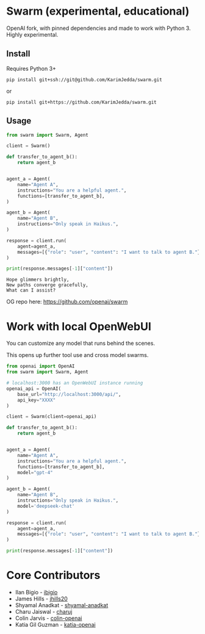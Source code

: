 
# Swarm (experimental, educational)

OpenAI fork, with pinned dependencies and made to work with Python 3. Highly experimental. 

## Install

Requires Python 3+

```shell
pip install git+ssh://git@github.com/KarimJedda/swarm.git
```

or

```shell
pip install git+https://github.com/KarimJedda/swarm.git
```

## Usage

```python
from swarm import Swarm, Agent

client = Swarm()

def transfer_to_agent_b():
    return agent_b


agent_a = Agent(
    name="Agent A",
    instructions="You are a helpful agent.",
    functions=[transfer_to_agent_b],
)

agent_b = Agent(
    name="Agent B",
    instructions="Only speak in Haikus.",
)

response = client.run(
    agent=agent_a,
    messages=[{"role": "user", "content": "I want to talk to agent B."}],
)

print(response.messages[-1]["content"])
```

```
Hope glimmers brightly,
New paths converge gracefully,
What can I assist?
```

OG repo here: https://github.com/openai/swarm


# Work with local OpenWebUI 

You can customize any model that runs behind the scenes. 

This opens up further tool use and cross model swarms. 

```python
from openai import OpenAI
from swarm import Swarm, Agent

# localhost:3000 has an OpenWebUI instance running
openai_api = OpenAI(
    base_url="http://localhost:3000/api/", 
    api_key="XXXX"
)

client = Swarm(client=openai_api)

def transfer_to_agent_b():
    return agent_b


agent_a = Agent(
    name="Agent A",
    instructions="You are a helpful agent.",
    functions=[transfer_to_agent_b],
    model="gpt-4"
)

agent_b = Agent(
    name="Agent B",
    instructions="Only speak in Haikus.",
    model='deepseek-chat'
)

response = client.run(
    agent=agent_a,
    messages=[{"role": "user", "content": "I want to talk to agent B."}],
)

print(response.messages[-1]["content"])
```

# Core Contributors

- Ilan Bigio - [ibigio](https://github.com/ibigio)
- James Hills - [jhills20](https://github.com/jhills20)
- Shyamal Anadkat - [shyamal-anadkat](https://github.com/shyamal-anadkat)
- Charu Jaiswal - [charuj](https://github.com/charuj)
- Colin Jarvis - [colin-openai](https://github.com/colin-openai)
- Katia Gil Guzman - [katia-openai](https://github.com/katia-openai)
